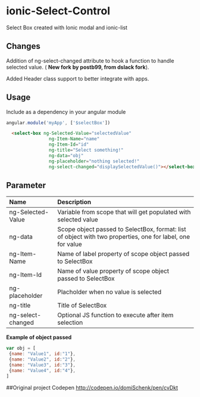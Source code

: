 ionic-Select-Control
====================

Select Box created with Ionic modal and ionic-list

## Changes

Addition of ng-select-changed attribute to hook a function to handle selected value. ( **New fork by postb99, from dslack fork**).

Added Header class support to better integrate with apps.

## Usage

Include as a dependency in your angular module

```javascript
angular.module('myApp', ['$selectBox'])
```

```HTML
  <select-box ng-Selected-Value="selectedValue" 
          		ng-Item-Name="name" 
          		ng-Item-Id="id" 
          		ng-title="Select something!" 
          		ng-data="obj" 
          		ng-placeholder="nothing selected!"
          		ng-select-changed="displaySelectedValue()"></select-box>
 ```
 
## Parameter
| Name  | Description |
| :------------- | :------------- |
|ng-Selected-Value|Variable from scope that will get populated with selected value|
|ng-data|Scope object passed to SelectBox, format: list of object with two properties, one for label, one for value|
|ng-Item-Name|Name of label property of scope object passed to SelectBox|
|ng-Item-Id|Name of value property of scope object passed to SelectBox|
|ng-placeholder|Placholder when no value is selected|
|ng-title|Title of SelectBox|
|ng-select-changed|Optional JS function to execute after item selection|
 
 
 **Example of object passed**
 ```javascript
var obj = [
  {name: "Value1", id:"1"},
  {name: "Value2", id:"2"},
  {name: "Value3", id:"3"},
  {name: "Value4", id:"4"},
]
 ```
 
##Original project Codepen
 http://codepen.io/domiSchenk/pen/cvDkt
